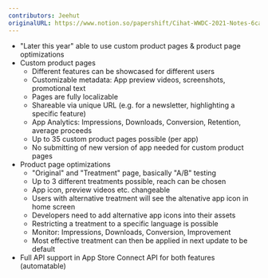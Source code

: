 ```yaml
---
contributors: Jeehut
originalURL: https://www.notion.so/papershift/Cihat-WWDC-2021-Notes-6cae8d046c17426f8dafddc00abdae29
---
```


- "Later this year" able to use custom product pages & product page optimizations
- Custom product pages
    - Different features can be showcased for different users
    - Customizable metadata: App preview videos, screenshots, promotional text
    - Pages are fully localizable
    - Shareable via unique URL (e.g. for a newsletter, highlighting a specific feature)
    - App Analytics: Impressions, Downloads, Conversion, Retention, average proceeds
    - Up to 35 custom product pages possible (per app)
    - No submitting of new version of app needed for custom product pages
- Product page optimizations
    - "Original" and "Treatment" page, basically "A/B" testing
    - Up to 3 different treatments possible, reach can be chosen
    - App icon, preview videos etc. changeable
    - Users with alternative treatment will see the altenative app icon in home screen
    - Developers need to add alternative app icons into their assets
    - Restricting a treatment to a specific language is possible
    - Monitor: Impressions, Downloads, Conversion, Improvement
    - Most effective treatment can then be applied in next update to be default
- Full API support in App Store Connect API for both features (automatable)
